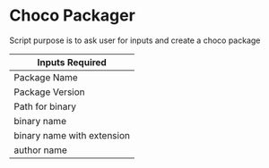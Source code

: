 # Choco Packager

Script purpose is to ask user for inputs and create a choco package

Inputs Required | 
--------------- | 
Package Name | 
Package Version | 
Path for binary | 
binary name | 
binary name with extension | 
author name | 

